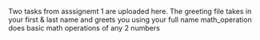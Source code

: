 Two tasks from asssignemt 1 are uploaded here.
The greeting file takes in your first & last name and greets you using your full name
math_operation does basic math operations of any 2 numbers

